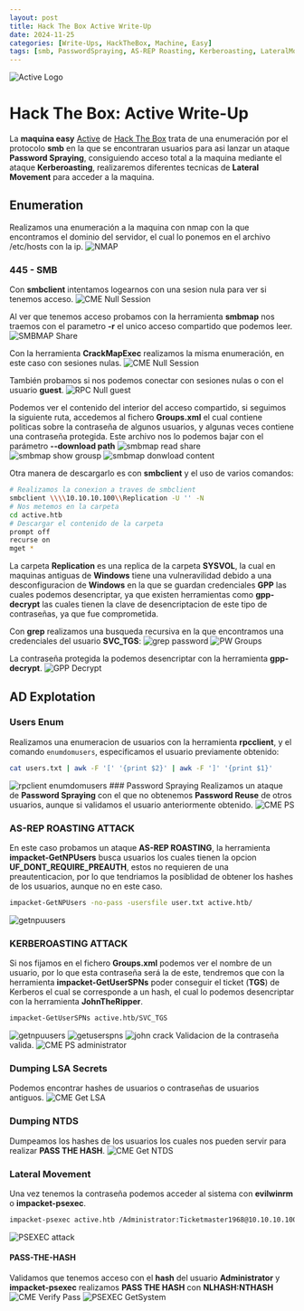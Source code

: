 ```yaml
---
layout: post
title: Hack The Box Active Write-Up
date: 2024-11-25
categories: [Write-Ups, HackTheBox, Machine, Easy]
tags: [smb, PasswordSpraying, AS-REP Roasting, Kerberoasting, LateralMovement, Windows, AD, eCPPTv3, Easy, Web]
---
```


![Active Logo](/assets/post_details/active/active_logo.png)
# Hack The Box: Active Write-Up
La **maquina easy** [Active](https://app.hackthebox.com/machines/148) de [Hack The Box](https://app.hackthebox.com/) trata de una enumeración por el protocolo **smb** en la que se encontraran usuarios para asi lanzar un ataque **Password Spraying**, consiguiendo acceso total a la maquina mediante el ataque **Kerberoasting**, realizaremos diferentes tecnicas de **Lateral Movement** para acceder a la maquina.

## Enumeration
Realizamos una enumeración a la maquina con nmap con la que encontramos el dominio del servidor, el cual lo ponemos en el archivo /etc/hosts con la ip.
![NMAP](/assets/post_details/active/active_nmap.png)

### 445 - SMB
Con **smbclient** intentamos logearnos con una sesion nula para ver si tenemos acceso.
![CME Null Session](/assets/post_details/active/active_smb_null_session.png)

Al ver que tenemos acceso probamos con la herramienta **smbmap** nos traemos con el parametro **-r** el unico acceso compartido que podemos leer.
![SMBMAP Share](/assets/post_details/active/active_smbmap_show_share_to_read.png)

Con la herramienta **CrackMapExec** realizamos la misma enumeración, en este caso con sesiones nulas.
![CME Null Session](/assets/post_details/active/active_cme_null_session.png)

También probamos si nos podemos conectar con sesiones nulas o con el usuario **guest**.
![RPC Null guest](/assets/post_details/active/active_rpc_null_guest.png)

Podemos ver el contenido del interior del acceso compartido, si seguimos la siguiente ruta, accedemos al fichero **Groups.xml** el cual contiene politicas sobre la contraseña de algunos usuarios, y algunas veces contiene una contraseña protegida. Este archivo nos lo podemos bajar con el parámetro **--download path**
![smbmap read share](/assets/post_details/active/active_smbmap_read_share.png)
![smbmap show grousp](/assets/post_details/active/active_smbmap_show_groups.png)
![smbmap donwload content](/assets/post_details/active/active_smbmap_donwload_content.png)

Otra manera de descargarlo es con **smbclient** y el uso de varios comandos:
```bash
# Realizamos la conexion a traves de smbclient
smbclient \\\\10.10.10.100\\Replication -U '' -N
# Nos metemos en la carpeta
cd active.htb
# Descargar el contenido de la carpeta
prompt off
recurse on
mget *
```

La carpeta **Replication** es una replica de la carpeta **SYSVOL**, la cual en maquinas antiguas de **Windows** tiene una vulneravilidad debido a una desconfiguracion de **Windows** en la que se guardan credenciales **GPP** las cuales podemos desencriptar, ya que existen herramientas como **gpp-decrypt** las cuales tienen la clave de desencriptacion de este tipo de contraseñas, ya que fue comprometida.

Con **grep** realizamos una busqueda recursiva en la que encontramos una credenciales del usuario **SVC_TGS**:
![grep password](/assets/post_details/active/active_grep_password.png)
![PW Groups](/assets/post_details/active/active_show_pw_groups.png)

La contraseña protegida la podemos desencriptar con la herramienta **gpp-decrypt**.
![GPP Decrypt](/assets/post_details/active/active_gpp_decrypt_pw.png)
## AD Explotation
### Users Enum
Realizamos una enumeracion de usuarios con la herramienta **rpcclient**, y el comando `enumdomusers`, especificamos el usuario previamente obtenido:
```bash
cat users.txt | awk -F '[' '{print $2}' | awk -F ']' '{print $1}'
```
![rpclient enumdomusers](/assets/post_details/active/active_rpcclient_enumdomusers.png)
### Password Spraying 
Realizamos un ataque de **Password Spraying** con el que no obtenemos **Password Reuse** de otros usuarios, aunque si validamos el usuario anteriormente obtenido.
![CME PS](/assets/post_details/active/active_cme_password_spraying.png)
### AS-REP ROASTING ATTACK
En este caso probamos un ataque **AS-REP ROASTING**, la herramienta **impacket-GetNPUsers** busca usuarios los cuales tienen la opcion **UF_DONT_REQUIRE_PREAUTH**, estos no requieren de una preautenticacion, por lo que tendriamos la posiblidad de obtener los hashes de los usuarios, aunque no en este caso.
```bash
impacket-GetNPUsers -no-pass -usersfile user.txt active.htb/
```
![getnpuusers](/assets/post_details/active/active_getnpuusers.png)
### KERBEROASTING ATTACK
Si nos fijamos en el fichero **Groups.xml** podemos ver el nombre de un usuario, por lo que esta contraseña será la de este, tendremos que con la herramienta **impacket-GetUserSPNs** poder conseguir el ticket (**TGS**) de Kerberos el cual se corresponde a un hash, el cual lo podemos desencriptar con la herramienta **JohnTheRipper**. 
```bash
impacket-GetUserSPNs active.htb/SVC_TGS
```
![getnpuusers](/assets/post_details/active/active_getnpuusers_show_tgs.png)
![getuserspns](/assets/post_details/active/active_impacket_getuserspns.png)
![john crack](/assets/post_details/active/active_john_crack.png)
Validacion de la contraseña valida.
![CME PS administrator](/assets/post_details/active/active_cme_password_spraying_admin.png)

### Dumping LSA Secrets
Podemos encontrar hashes de usuarios o contraseñas de usuarios antiguos.
![CME Get LSA](/assets/post_details/active/active_cme_get_lsa.png)
### Dumping NTDS
Dumpeamos los hashes de los usuarios los cuales nos pueden servir para realizar **PASS THE HASH**. 
![CME Get NTDS](/assets/post_details/active/active_cme_get_ntds.png)

### Lateral Movement
Una vez tenemos la contraseña podemos acceder al sistema con **evilwinrm** o **impacket-psexec**.
```bash
impacket-psexec active.htb /Administrator:Ticketmaster1968@10.10.10.100 cmd.exe
```
![PSEXEC attack](/assets/post_details/active/active_psexec_attack.png)
#### PASS-THE-HASH
Validamos que tenemos acceso con el **hash** del usuario **Administrator** y **impacket-psexec** realizamos **PASS THE HASH** con **NLHASH:NTHASH**
![CME Verify Pass](/assets/post_details/active/active_cme_verify_password.png)
![PSEXEC GetSystem](/assets/post_details/active/active_psexec_get_system.png)
